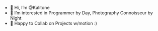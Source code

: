 - 👋 Hi, I’m @Kalitone
- 👀 I’m interested in Programmer by Day, Photography Connoisseur by Night
- 💞️ Happy to Collab on Projects w/motion :)


